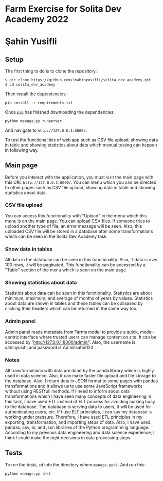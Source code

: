 # Farm Exercise for Solita Dev Academy 2022
# Şahin Yusifli

## Setup

The first thing to do is to clone the repository:

```sh
$ git clone https://github.com/shahinyusifli/solita_dev_academy.git
$ cd solita_dev_academy
```


Then install the dependencies:

```sh
pip install -r requirements.txt
```

Once `pip` has finished downloading the dependencies:
```sh
python manage.py runserver
```
And navigate to `http://127.0.0.1:8000/`.

To test the functionalities of web app such as CSV file upload, showing data in table and showing statistics about data which manual testing can happen in following way. 

## Main page

Before you interact with the application, you must visit the main page with this URL `http://127.0.0.1:8000/`. You can menu which you can be directed to other pages such as CSV file upload, showing data in table and showing statistics about data. 

### CSV file upload

You can access this functionality with "Upload" in the menu which this menu is on the main page. You can upload CSV files. If someone tries to upload another type of file, an error message will be seen. Also, this uploaded CSV file will be stored in a database after some transformations which can be seen in the Solita Dev Academy task.


### Show data in tables

All data in the database can be seen in this functionality. Also, if data is over 100 rows, it will be paginated. This functionality can be accessed by a "Table" section of the menu which is seen on the main page.


### Showing statistics about data

Statistics about data can be seen in this functionality. Statistics are about minimum, maximum, and average of months of years by values. Statistics about data are shown in tables and these tables can be collapsed by clicking their headers which can be returned in the same way too. 

### Admin panel
Admin panel reads metadata from Farms model to provide a quick, model-centric interface where trusted users can manage content on site. It can be accessed by `http://127.0.0.1:8000/admin/'. Also, the username is sahinyusifli and password is Adminsahin123


### Notes

All transformations with data are done by the panda library which is highly used in data science. Also, it can make faster file upload and file storage to the database. Also, I return data in JSON format to some pages with pandas transformations and it allows us to use some JavaScript frameworks without using RESTfull methods. If I need to inform about data transformations which I have seen many concepts of data engineering in this task, I have used ETL instead of ELT process for avoiding making busy to the database. The database is serving data to users, it will be used for authenticating users, etc. If I use ELT principles, I can say my database is working under pressure. Therefore, I have used ETL principles in my exporting, transformation, and importing steps of data. Also, I have used pandas, csv, io, and json libraries of the Python programming language. According to my previous data engineering and data science experience, I think I could make the right decisions in data processing steps. 


## Tests

To run the tests, `cd` into the directory where `manage.py` is. And run this:
```
python manage.py test
